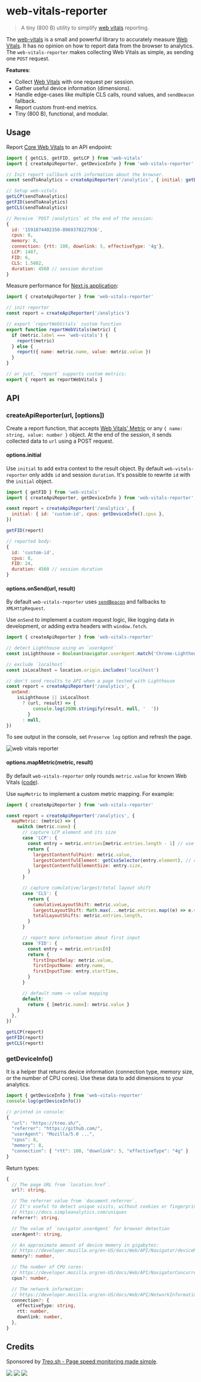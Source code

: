 # web-vitals-reporter

> A tiny (800 B) utility to simplify [web vitals](https://github.com/GoogleChrome/web-vitals) reporting.

The [web-vitals](https://github.com/GoogleChrome/web-vitals) is a small and powerful library to accurately measure [Web Vitals](https://web.dev/vitals/). It has no opinion on how to report data from the browser to analytics. The `web-vitals-reporter` makes collecting Web Vitals as simple, as sending one `POST` request.

**Features**:

- Collect [Web Vitals](https://web.dev/vitals/) with one request per session.
- Gather useful device information (dimensions).
- Handle edge-cases like multiple CLS calls, round values, and `sendBeacon` fallback.
- Report custom front-end metrics.
- Tiny (800 B), functional, and modular.

## Usage

Report [Core Web Vitals](https://web.dev/vitals/) to an API endpoint:

```js
import { getCLS, getFID, getLCP } from 'web-vitals'
import { createApiReporter, getDeviceInfo } from 'web-vitals-reporter'

// Init report callback with information about the browser.
const sendToAnalytics = createApiReporter('/analytics', { initial: getDeviceInfo() })

// Setup web-vitals
getLCP(sendToAnalytics)
getFID(sendToAnalytics)
getCLS(sendToAnalytics)

// Receive `POST /analytics` at the end of the session:
{
  id: '1591874402350-8969370227936',
  cpus: 8,
  memory: 8,
  connection: {rtt: 100, downlink: 5, effectiveType: '4g'},
  LCP: 1487,
  FID: 6,
  CLS: 1.5602,
  duration: 4560 // session duration
}
```

Measure performance for [Next.js application](https://nextjs.org/docs/advanced-features/measuring-performance):

```js
import { createApiReporter } from 'web-vitals-reporter'

// init reporter
const report = createApiReporter('/analytics')

// export `reportWebVitals` custom function
export function reportWebVitals(metric) {
  if (metric.label === 'web-vitals') {
    report(metric)
  } else {
    report({ name: metric.name, value: metric.value })
  }
}

// or just, `report` supports custom metrics:
export { report as reportWebVitals }
```

## API

### createApiReporter(url, [options])

Create a report function, that accepts [Web Vitals' Metric](https://github.com/GoogleChrome/web-vitals#metric) or any `{ name: string, value: number }` object.
At the end of the session, it sends collected data to `url` using a POST request.

#### options.initial

Use `initial` to add extra context to the result object.
By default `web-vitals-reporter` only adds `id` and session `duration`. It's possible to rewrite `id` with the `initial` object.

```js
import { getFID } from 'web-vitals'
import { createApiReporter, getDeviceInfo } from 'web-vitals-reporter'

const report = createApiReporter('/analytics', {
  initial: { id: 'custom-id', cpus: getDeviceInfo().cpus },
})

getFID(report)

// reported body:
{
  id: 'custom-id',
  cpus: 8,
  FID: 24,
  duration: 4560 // session duration
}
```

#### options.onSend(url, result)

By default `web-vitals-reporter` uses [`sendBeacon`](https://developer.mozilla.org/en-US/docs/Web/API/Navigator/sendBeacon) and fallbacks to `XMLHttpRequest`.

Use `onSend` to implement a custom request logic, like logging data in development, or adding extra headers with `window.fetch`.

```js
import { createApiReporter } from 'web-vitals-reporter'

// detect Lighthouse using an `userAgent`
const isLighthouse = Boolean(navigator.userAgent.match('Chrome-Lighthouse'))

// exclude `localhost`
const isLocalhost = location.origin.includes('localhost')

// don't send results to API when a page tested with Lighthouse
const report = createApiReporter('/analytics', {
  onSend:
    isLighthouse || isLocalhost
      ? (url, result) => {
          console.log(JSON.stringify(result, null, '  '))
        }
      : null,
})
```

To see output in the console, set `Preserve log` option and refresh the page.

![web vitals reporter](https://user-images.githubusercontent.com/158189/84431070-f3604d00-ac2a-11ea-8a2d-055caa756302.png)

#### options.mapMetric(metric, result)

By default `web-vitals-reporter` only rounds `metric.value` for known Web Vitals ([code](https://github.com/treosh/web-vitals-reporter/blob/master/src/index.js#L43)).

Use `mapMetric` to implement a custom metric mapping. For example:

```js
import { createApiReporter } from 'web-vitals-reporter'

const report = createApiReporter('/analytics', {
  mapMetric: (metric) => {
    switch (metric.name) {
      // capture LCP element and its size
      case 'LCP': {
        const entry = metric.entries[metric.entries.length - 1] // use the last
        return {
          largestContentfulPaint: metric.value,
          largestContentfulElement: getCssSelector(entry.element), // custom helper
          largestContentfulElementSize: entry.size,
        }
      }

      // capture cumulative/largest/total layout shift
      case 'CLS': {
        return {
          cumulativeLayoutShift: metric.value,
          largestLayoutShift: Math.max(...metric.entries.map((e) => e.value)),
          totalLayoutShifts: metric.entries.length,
        }
      }

      // report more information about first input
      case 'FID': {
        const entry = metric.entries[0]
        return {
          firstInputDelay: metric.value,
          firstInputName: entry.name,
          firstInputTime: entry.startTime,
        }
      }

      // default name –> value mapping
      default:
        return { [metric.name]: metric.value }
    }
  },
})

getLCP(report)
getFID(report)
getCLS(report)
```

### getDeviceInfo()

It is a helper that returns device information (connection type, memory size, or the number of CPU cores).
Use these data to add dimensions to your analytics.

```js
import { getDeviceInfo } from 'web-vitals-reporter'
console.log(getDeviceInfo())

// printed in console:
{
  "url": "https://treo.sh/",
  "referrer": "https://github.com/",
  "userAgent": "Mozilla/5.0 ...",
  "cpus": 8,
  "memory": 8,
  "connection": { "rtt": 100, "downlink": 5, "effectiveType": "4g" }
}
```

Return types:

```ts
{
  // The page URL from `location.href`.
  url?: string,

  // The referrer value from `document.referrer`.
  // It's useful to detect unique visits, without cookies or fingerprinting
  // https://docs.simpleanalytics.com/uniques
  referrer?: string,

  // The value of `navigator.userAgent` for browser detection
  userAgent?: string,

  // An approximate amount of device memory in gigabytes:
  // https://developer.mozilla.org/en-US/docs/Web/API/Navigator/deviceMemory
  memory?: number,

  // The number of CPU cores:
  // https://developer.mozilla.org/en-US/docs/Web/API/NavigatorConcurrentHardware/hardwareConcurrency
  cpus?: number,

  // The network information:
  // https://developer.mozilla.org/en-US/docs/Web/API/NetworkInformation
  connection?: {
    effectiveType: string,
    rtt: number,
    downlink: number,
  },
}
```

## Credits

Sponsored by [Treo.sh - Page speed monitoring made simple](https://treo.sh/).

[![](https://github.com/treosh/web-vitals-reporter/workflows/CI/badge.svg)](https://github.com/treosh/web-vitals-reporter/actions?workflow=CI)
[![](https://img.shields.io/npm/v/web-vitals-reporter.svg)](https://npmjs.org/package/web-vitals-reporter)
[![](https://img.shields.io/badge/license-MIT-blue.svg)](./LICENSE)
